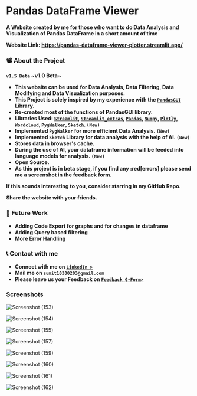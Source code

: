 # Pandas DataFrame Viewer
**A Website created by me for those who want to do Data Analysis and Visualization of Pandas DataFrame in a short amount of time**

**Website Link: https://pandas-dataframe-viewer-plotter.streamlit.app/**

### :film_projector: About the Project
**`v1.5 Beta` ~v1.0 Beta~**

* **This website can be used for Data Analysis, Data Filtering, Data Modifying and Data Visualization purposes.**
* **This Project is solely inspired by my experience with the [`PandasGUI`]((https://github.com/adamerose/PandasGUI)) Library.**
* **Re-created most of the functions of PandasGUI library.**
* **Libraries Used: [`Streamlit`](https://streamlit.io/), [`Streamlit_extras`](https://extras.streamlit.app/), [`Pandas`](https://pandas.pydata.org/), [`Numpy`](https://numpy.org/), [`Plotly`](https://plotly.com/), [`Wordcloud`](https://amueller.github.io/word_cloud/), [`PygWalker`](https://github.com/Kanaries/pygwalker), [`Sketch`](https://github.com/approximatelabs/sketch). `(New)`**
* **Implemented `PygWalker` for more efficient Data Analysis. `(New)`**
* **Implemented `Sketch` Library for data analysis with the help of AI. `(New)`**
* **Stores data in browser's cache.**
* **During the use of AI, your dataframe information will be feeded into language models for analysis. `(New)`**
* **Open Source.**
* **As this project is in beta stage, if you find any :red[errors] please send me a screenshot in the feedback form.**

**If this sounds interesting to you, consider starring in my GitHub Repo.**

**Share the website with your friends.**

### 🔮 Future Work

* **Adding Code Export for graphs and for changes in dataframe**
* **Adding Query based filtering**
* **More Error Handling**

### 📞 Contact with me

* **Connect with me on [`LinkedIn >`](https://bit.ly/3DyD6cP)**            
* **Mail me on `sumit10300203@gmail.com`**
* **Please leave us your Feedback on [`Feedback G-Form>`](https://forms.gle/vzVN6h7FtwCn45hw6)**

### **Screenshots**


![Screenshot (153)](https://github.com/sumit10300203/Pandas-DataFrame-Viewer/assets/66067910/2bbfcdf9-f356-498c-9f38-32585d1e9380)

![Screenshot (154)](https://github.com/sumit10300203/Pandas-DataFrame-Viewer/assets/66067910/91cb87e9-df90-4d6d-b5f6-1c526b8b01c3)

![Screenshot (155)](https://github.com/sumit10300203/Pandas-DataFrame-Viewer/assets/66067910/e9572603-7982-4b19-9732-18a079d48f5b)

![Screenshot (157)](https://github.com/sumit10300203/Pandas-DataFrame-Viewer/assets/66067910/3607d101-554b-4c1b-974e-e58a4eff171f)

![Screenshot (159)](https://github.com/sumit10300203/Pandas-DataFrame-Viewer/assets/66067910/c85fa4fe-aa95-46b9-9f16-9c9102b6f62f)

![Screenshot (160)](https://github.com/sumit10300203/Pandas-DataFrame-Viewer/assets/66067910/1c94ab76-9b1f-4004-90f2-ff45df668840)

![Screenshot (161)](https://github.com/sumit10300203/Pandas-DataFrame-Viewer/assets/66067910/d20f96d1-e317-41b1-941b-a92c4cbb6e39)

![Screenshot (162)](https://github.com/sumit10300203/Pandas-DataFrame-Viewer/assets/66067910/8a7ddf7b-0dca-4ba7-9d03-343577f1c84e)
